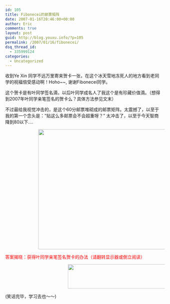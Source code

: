 ```yaml
---
id: 105
title: Fibonecei的邮票矩阵
date: 2007-01-16T20:46:00+00:00
author: Eric
comments: true
layout: post
guid: http://blog.youxu.info/?p=105
permalink: /2007/01/16/fibonecei/
dsq_thread_id:
  - 335999124
categories:
  - Uncategorized
---
```

收到Ye Xin 同学不远万里寄来贺卡一张，在这个冰天雪地冻死人的地方看到老同学的祝福倍受感动啊！Hoho~~, 谢谢Fibonecei同学。
  
这个贺卡是有叶同学签名滴，以后叶同学成名人了我这个是有珍藏价值滴。（想得到2007年叶同学亲笔签名的贺卡么？具体方法参见文末）
  
不过最给我视觉冲击的，是这个60分邮票堆砌成的邮票矩阵。太震撼了，以至于我的第一个念头是：&#8221;贴这么多邮票会不会超重呀？&#8221; 太冲击了，以至于今天智商降到80以下&#8230;. 

<div>
  <div style="overflow: hidden; position: relative; min-width: 512px; height: 384px;">
    <img src="http://lh4.google.com/image/xu.mathena/Ra2UgzEH0uI/AAAAAAAAAdA/jQoRyH4hV3E/P001.jpg?imgmax=512" style="position: absolute; width: 512px; height: 384px; left: 105.5px; top: 0px;" />
  </div>
</div>

<span style="color: rgb(255, 0, 0);">答案揭晓：获得叶同学亲笔签名贺卡的办法（请翻转显示器或倒立阅读）</span>
<br style="color: rgb(255, 0, 0);" /> 

<div>
  <div style="overflow: hidden; position: relative; min-width: 512px; height: 78px;">
    <img src="http://lh5.google.com/image/xu.mathena/Ra2bmDEH0zI/AAAAAAAAAdo/PTJ04VKy7is/fibonecei.jpg" style="position: absolute; width: 322px; height: 78px; left: 200.5px; top: 0px;" />
  </div>
</div>

<span id="edit_caption" class="lhcl_fakelink" onclick="_d(&#39;edit_caption&#39;)"></span>(笑话完毕，学习去也～～)